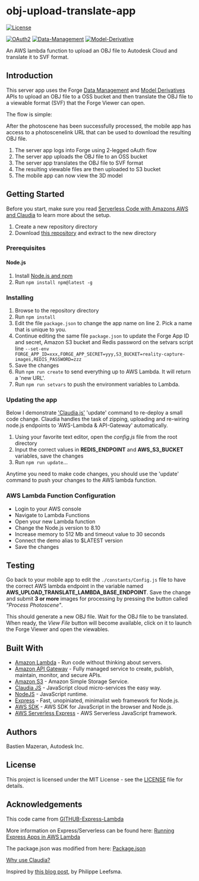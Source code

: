 # obj-upload-translate-app

[![License](http://img.shields.io/:license-MIT-blue.svg)](http://opensource.org/licenses/MIT)

[![OAuth2](https://img.shields.io/badge/OAuth2-v1-green.svg)](http://forge.autodesk.com/)
[![Data-Management](https://img.shields.io/badge/Data%20Management-v2-green.svg)](http://developer.autodesk.com/)
[![Model-Derivative](https://img.shields.io/badge/Model%20Derivative-v2-green.svg)](http://developer.autodesk.com/)

An AWS lambda function to upload an OBJ file to Autodesk Cloud and translate it to SVF format.

## Introduction

This server app uses the Forge [Data Management](https://developer.autodesk.com/en/docs/data/v2/overview/) and [Model Derivatives](https://developer.autodesk.com/en/docs/model-derivative/v2/overview/) APIs to upload an OBJ file to a OSS bucket and then translate the OBJ file to a viewable format (SVF) that the Forge Viewer can open. 

The flow is simple:

After the photoscene has been successfully processed, the mobile app has access to a photoscenelink URL that can be used to download the resulting OBJ file.

1. The server app logs into Forge using 2-legged oAuth flow
1. The server app uploads the OBJ file to an OSS bucket
1. The server app translates the OBJ file to SVF format
1. The resulting viewable files are then uploaded to S3 bucket
1. The mobile app can now view the 3D model

## Getting Started

Before you start, make sure you read [Serverless Code with Amazons AWS and Claudia](https://vincetocco.com/serverless-code/) to learn more about the setup.

1. Create a new repository directory
1. Download [this repository](https://github.com/mazerab/obj-upload-translate-app/archive/master.zip) and extract to the new directory

### Prerequisites

#### Node.js

1. Install [Node.js and npm](https://www.npmjs.com/get-npm)
1. Run `npm install npm@latest -g`

### Installing

1. Browse to the repository directory
1. Run `npm install`
1. Edit the file `package.json` to change the app name on line 2. Pick a name that is unique to you.
1. Continue editing the same file `package.json` to update the Forge App ID and secret, Amazon S3 bucket and Redis password on the setvars script line  `--set-env FORGE_APP_ID=xxx,FORGE_APP_SECRET=yyy,S3_BUCKET=reality-capture-images,REDIS_PASSWORD=zzz`
1. Save the changes
1. Run `npm run create` to send everything up to AWS Lambda. It will return a 'new URL'.
1. Run `npm run setvars` to push the environment variables to Lambda.

### Updating the app

Below I demonstrate ['Claudia.js'](https://claudiajs.com/tutorials/serverless-express.html) 'update' command to re-deploy a small code change. Claudia handles the task of zipping, uploading and re-wiring node.js endpoints to 'AWS-Lambda & API-Gateway' automatically. 

1. Using your favorite text editor, open the *config.js* file from the root directory
1. Input the correct values in **REDIS_ENDPOINT** and **AWS_S3_BUCKET** variables, save the changes
1. Run `npm run update`...

Anytime you need to make code changes, you should use the 'update' command to push your changes to the AWS lambda function. 

### AWS Lambda Function Configuration

* Login to your AWS console
* Navigate to Lambda Functions
* Open your new Lambda function
* Change the Node.js version to 8.10
* Increase memory to 512 Mb and timeout value to 30 seconds
* Connect the demo alias to $LATEST version
* Save the changes

## Testing

Go back to your mobile app to edit the `./constants/Config.js` file to have the correct AWS lambda endpoint in the variable named **AWS_UPLOAD_TRANSLATE_LAMBDA_BASE_ENDPOINT**. Save the change and submit **3 or more** images for processing by pressing the button called *"Process Photoscene"*.

This should generate a new OBJ file. Wait for the OBJ file to be translated. When ready, the *View File* button will become available, click on it to launch the Forge Viewer and open the viewables. 

## Built With
* [Amazon Lambda](https://aws.amazon.com/lambda/) - Run code without thinking about servers.
* [Amazon API Gateway](https://aws.amazon.com/api-gateway) - Fully managed service to create, publish, maintain, monitor, and secure APIs.
* [Amazon S3](https://aws.amazon.com/s3) - Amazon Simple Storage Service.
* [Claudia JS](https://claudiajs.com/) - JavaScript cloud micro-services the easy way.
* [NodeJS](https://nodejs.org/en/) - JavaScript runtime.
* [Express](http://expressjs.com/) - Fast, unopiniated, minimalist web framework for Node.js.
* [AWS SDK](https://github.com/aws/aws-sdk-js) - AWS SDK for JavaScript in the browser and Node.js.
* [AWS Serverless Express](https://github.com/awslabs/aws-serverless-express) - AWS Serverless JavaScript framework.

## Authors

Bastien Mazeran, Autodesk Inc.

## License

This project is licensed under the MIT License - see the [LICENSE](LICENSE) file for details. 

## Acknowledgements

This code came from [GITHUB-Express-Lambda](https://github.com/claudiajs/example-projects/tree/master/express-app-lambda)

More information on Express/Serverless can be found here:
[Running Express Apps in AWS Lambda](https://claudiajs.com/tutorials/serverless-express.html)  

The package.json was modified from here: [Package.json](
https://vincetocco.com/serverless-code/)

[Why use Claudia?](https://github.com/claudiajs/claudia/blob/master/FAQ.md)

Inspired by [this blog post](https://forge.autodesk.com/blog/running-forge-viewer-aws-lambda-server-and-api-gateway), by Philippe Leefsma.
